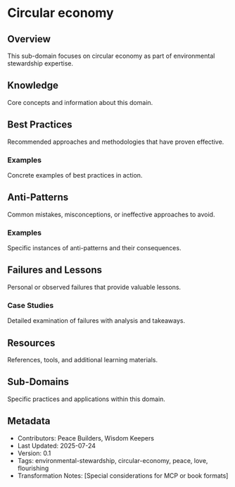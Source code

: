 # Circular economy

## Overview
This sub-domain focuses on circular economy as part of environmental stewardship expertise.

## Knowledge
Core concepts and information about this domain.

## Best Practices
Recommended approaches and methodologies that have proven effective.

### Examples
Concrete examples of best practices in action.

## Anti-Patterns
Common mistakes, misconceptions, or ineffective approaches to avoid.

### Examples
Specific instances of anti-patterns and their consequences.

## Failures and Lessons
Personal or observed failures that provide valuable lessons.

### Case Studies
Detailed examination of failures with analysis and takeaways.

## Resources
References, tools, and additional learning materials.

## Sub-Domains
Specific practices and applications within this domain.

## Metadata
- Contributors: Peace Builders, Wisdom Keepers
- Last Updated: 2025-07-24
- Version: 0.1
- Tags: environmental-stewardship, circular-economy, peace, love, flourishing
- Transformation Notes: [Special considerations for MCP or book formats] 